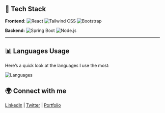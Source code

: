 
## 🚀 Tech Stack

**Frontend:**
![React](https://img.shields.io/badge/-React-61DAFB?style=flat-square&logo=react&logoColor=black)
![Tailwind CSS](https://img.shields.io/badge/-Tailwind%20CSS-06B6D4?style=flat-square&logo=tailwind-css&logoColor=white)
![Bootstrap](https://img.shields.io/badge/-Bootstrap-563D7C?style=flat-square&logo=bootstrap&logoColor=white)

**Backend:**
![Spring Boot](https://img.shields.io/badge/-Spring%20Boot-6DB33F?style=flat-square&logo=spring&logoColor=white)
![Node.js](https://img.shields.io/badge/-Node.js-339933?style=flat-square&logo=node.js&logoColor=white)

---

## 📊 Languages Usage

Here’s a quick look at the languages I use the most:

![Languages](https://github-readme-stats.vercel.app/api/top-langs/?username=Quynh181226&layout=compact&langs_count=10&theme=dark)


## 🌍 Connect with me

[LinkedIn](https://www.linkedin.com/in/quynh181226) | [Twitter](https://twitter.com/Quynh181226) | [Portfolio](https://quynh181226.com)


